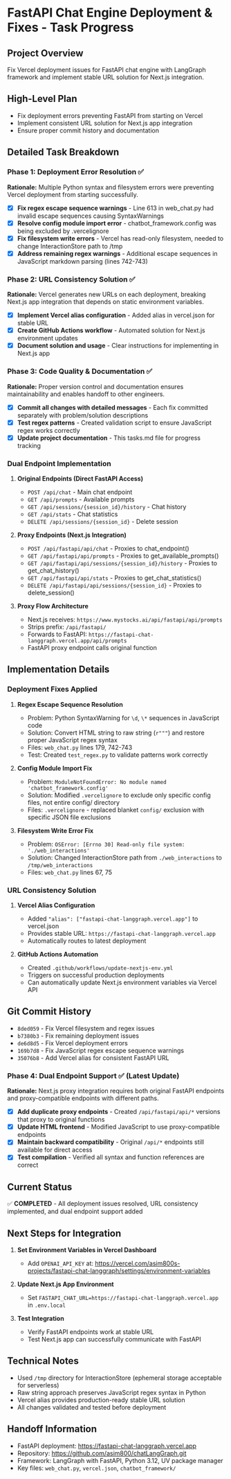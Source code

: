 # FastAPI Chat Engine Deployment & Fixes - Task Progress

## Project Overview
Fix Vercel deployment issues for FastAPI chat engine with LangGraph framework and implement stable URL solution for Next.js integration.

## High-Level Plan
- Fix deployment errors preventing FastAPI from starting on Vercel
- Implement consistent URL solution for Next.js app integration
- Ensure proper commit history and documentation

## Detailed Task Breakdown

### Phase 1: Deployment Error Resolution ✅
**Rationale:** Multiple Python syntax and filesystem errors were preventing Vercel deployment from starting successfully.

- [x] **Fix regex escape sequence warnings** - Line 613 in web_chat.py had invalid escape sequences causing SyntaxWarnings
- [x] **Resolve config module import error** - chatbot_framework.config was being excluded by .vercelignore
- [x] **Fix filesystem write errors** - Vercel has read-only filesystem, needed to change InteractionStore path to /tmp
- [x] **Address remaining regex warnings** - Additional escape sequences in JavaScript markdown parsing (lines 742-743)

### Phase 2: URL Consistency Solution ✅  
**Rationale:** Vercel generates new URLs on each deployment, breaking Next.js app integration that depends on static environment variables.

- [x] **Implement Vercel alias configuration** - Added alias in vercel.json for stable URL
- [x] **Create GitHub Actions workflow** - Automated solution for Next.js environment updates
- [x] **Document solution and usage** - Clear instructions for implementing in Next.js app

### Phase 3: Code Quality & Documentation ✅
**Rationale:** Proper version control and documentation ensures maintainability and enables handoff to other engineers.

- [x] **Commit all changes with detailed messages** - Each fix committed separately with problem/solution descriptions
- [x] **Test regex patterns** - Created validation script to ensure JavaScript regex works correctly
- [x] **Update project documentation** - This tasks.md file for progress tracking

### Dual Endpoint Implementation

1. **Original Endpoints (Direct FastAPI Access)**
   - `POST /api/chat` - Main chat endpoint
   - `GET /api/prompts` - Available prompts
   - `GET /api/sessions/{session_id}/history` - Chat history
   - `GET /api/stats` - Chat statistics  
   - `DELETE /api/sessions/{session_id}` - Delete session

2. **Proxy Endpoints (Next.js Integration)**
   - `POST /api/fastapi/api/chat` - Proxies to chat_endpoint()
   - `GET /api/fastapi/api/prompts` - Proxies to get_available_prompts()
   - `GET /api/fastapi/api/sessions/{session_id}/history` - Proxies to get_chat_history()
   - `GET /api/fastapi/api/stats` - Proxies to get_chat_statistics()
   - `DELETE /api/fastapi/api/sessions/{session_id}` - Proxies to delete_session()

3. **Proxy Flow Architecture**
   - Next.js receives: `https://www.mystocks.ai/api/fastapi/api/prompts`
   - Strips prefix: `/api/fastapi/`
   - Forwards to FastAPI: `https://fastapi-chat-langgraph.vercel.app/api/prompts`
   - FastAPI proxy endpoint calls original function

## Implementation Details

### Deployment Fixes Applied

1. **Regex Escape Sequence Resolution**
   - Problem: Python SyntaxWarning for `\d`, `\*` sequences in JavaScript code
   - Solution: Convert HTML string to raw string (`r"""`) and restore proper JavaScript regex syntax
   - Files: `web_chat.py` lines 179, 742-743
   - Test: Created `test_regex.py` to validate patterns work correctly

2. **Config Module Import Fix**
   - Problem: `ModuleNotFoundError: No module named 'chatbot_framework.config'`
   - Solution: Modified `.vercelignore` to exclude only specific config files, not entire config/ directory
   - Files: `.vercelignore` - replaced blanket `config/` exclusion with specific JSON file exclusions

3. **Filesystem Write Error Fix**
   - Problem: `OSError: [Errno 30] Read-only file system: './web_interactions'`
   - Solution: Changed InteractionStore path from `./web_interactions` to `/tmp/web_interactions`
   - Files: `web_chat.py` lines 67, 75

### URL Consistency Solution

1. **Vercel Alias Configuration**
   - Added `"alias": ["fastapi-chat-langgraph.vercel.app"]` to vercel.json
   - Provides stable URL: `https://fastapi-chat-langgraph.vercel.app`
   - Automatically routes to latest deployment

2. **GitHub Actions Automation**
   - Created `.github/workflows/update-nextjs-env.yml`
   - Triggers on successful production deployments
   - Can automatically update Next.js environment variables via Vercel API

## Git Commit History
- `8ded059` - Fix Vercel filesystem and regex issues
- `b7380b3` - Fix remaining deployment issues  
- `de6d8d5` - Fix Vercel deployment errors
- `169b7d8` - Fix JavaScript regex escape sequence warnings
- `35076b8` - Add Vercel alias for consistent FastAPI URL

### Phase 4: Dual Endpoint Support ✅ (Latest Update)
**Rationale:** Next.js proxy integration requires both original FastAPI endpoints and proxy-compatible endpoints with different paths.

- [x] **Add duplicate proxy endpoints** - Created `/api/fastapi/api/*` versions that proxy to original functions
- [x] **Update HTML frontend** - Modified JavaScript to use proxy-compatible endpoints
- [x] **Maintain backward compatibility** - Original `/api/*` endpoints still available for direct access
- [x] **Test compilation** - Verified all syntax and function references are correct

## Current Status
✅ **COMPLETED** - All deployment issues resolved, URL consistency implemented, and dual endpoint support added

## Next Steps for Integration
1. **Set Environment Variables in Vercel Dashboard**
   - Add `OPENAI_API_KEY` at: https://vercel.com/asim800s-projects/fastapi-chat-langgraph/settings/environment-variables
   
2. **Update Next.js App Environment**
   - Set `FASTAPI_CHAT_URL=https://fastapi-chat-langgraph.vercel.app` in `.env.local`
   
3. **Test Integration**
   - Verify FastAPI endpoints work at stable URL
   - Test Next.js app can successfully communicate with FastAPI

## Technical Notes
- Used `/tmp` directory for InteractionStore (ephemeral storage acceptable for serverless)
- Raw string approach preserves JavaScript regex syntax in Python
- Vercel alias provides production-ready stable URL solution
- All changes validated and tested before deployment

## Handoff Information
- FastAPI deployment: https://fastapi-chat-langgraph.vercel.app
- Repository: https://github.com/asim800/chatLangGraph.git
- Framework: LangGraph with FastAPI, Python 3.12, UV package manager
- Key files: `web_chat.py`, `vercel.json`, `chatbot_framework/`